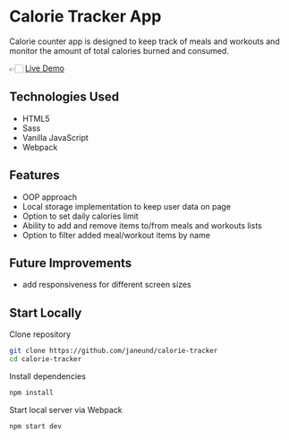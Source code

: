 # Calorie Tracker App

Calorie counter app is designed to keep track of meals and workouts and monitor the amount of total calories burned and consumed.

👉🏻 [Live Demo](https://tracking-calories.netlify.app/)

## Technologies Used

- HTML5
- Sass
- Vanilla JavaScript
- Webpack

## Features

- OOP approach
- Local storage implementation to keep user data on page
- Option to set daily calories limit
- Ability to add and remove items to/from meals and workouts lists
- Option to filter added meal/workout items by name

## Future Improvements

- add responsiveness for different screen sizes

## Start Locally

Clone repository

```bash
git clone https://github.com/janeund/calorie-tracker
cd calorie-tracker
```

Install dependencies

```bash
npm install
```

Start local server via Webpack

```bash
npm start dev
```
